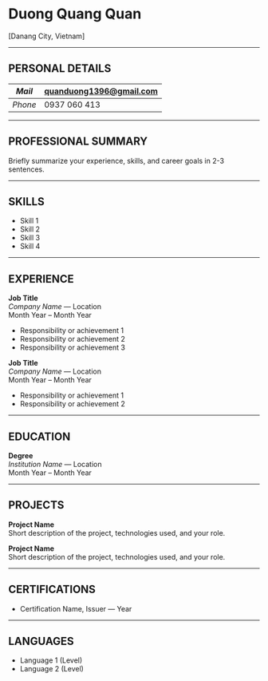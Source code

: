 # Duong Quang Quan 
  
[Danang City, Vietnam]

---

## PERSONAL DETAILS

| *Mail*  | quanduong1396@gmail.com    |
|---------|----------------------------|
| *Phone* | 0937 060 413               |

---

## PROFESSIONAL SUMMARY

Briefly summarize your experience, skills, and career goals in 2-3 sentences.

---

## SKILLS

- Skill 1
- Skill 2
- Skill 3
- Skill 4

---

## EXPERIENCE

**Job Title**  
*Company Name* — Location  
Month Year – Month Year  
- Responsibility or achievement 1  
- Responsibility or achievement 2  
- Responsibility or achievement 3  

**Job Title**  
*Company Name* — Location  
Month Year – Month Year  
- Responsibility or achievement 1  
- Responsibility or achievement 2  

---

## EDUCATION

**Degree**  
*Institution Name* — Location  
Month Year – Month Year

---

## PROJECTS

**Project Name**  
Short description of the project, technologies used, and your role.

**Project Name**  
Short description of the project, technologies used, and your role.

---

## CERTIFICATIONS

- Certification Name, Issuer — Year

---

## LANGUAGES

- Language 1 (Level)
- Language 2 (Level)